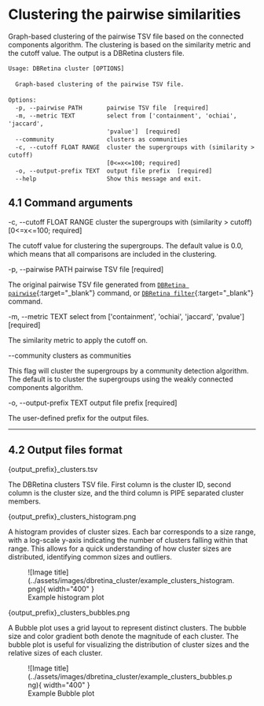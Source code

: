 # Clustering the pairwise similarities

Graph-based clustering of the pairwise TSV file based on the connected components algorithm. The clustering is based on the similarity metric and the cutoff value. The output is a DBRetina clusters file.

```
Usage: DBRetina cluster [OPTIONS]

  Graph-based clustering of the pairwise TSV file.

Options:
  -p, --pairwise PATH       pairwise TSV file  [required]
  -m, --metric TEXT         select from ['containment', 'ochiai', 'jaccard',
                            'pvalue']  [required]
  --community               clusters as communities
  -c, --cutoff FLOAT RANGE  cluster the supergroups with (similarity > cutoff)
                            [0<=x<=100; required]
  -o, --output-prefix TEXT  output file prefix  [required]
  --help                    Show this message and exit.
```


## 4.1 Command arguments

<span class="cmd"> -c, --cutoff FLOAT RANGE  cluster the supergroups with (similarity > cutoff) [0<=x<=100; required] </span>

The cutoff value for clustering the supergroups. The default value is 0.0, which means that all comparisons are included in the clustering.

<span class="cmd"> -p, --pairwise PATH       pairwise TSV file  [required] </span>

The original pairwise TSV file generated from [`DBRetina pairwise`](dbretina_pairwise.md){:target="_blank"} command, or [`DBRetina filter`](dbretina_filter.md){:target="_blank"} command.

<span class="cmd"> -m, --metric TEXT         select from ['containment', 'ochiai', 'jaccard', 'pvalue']  [required] </span>

The similarity metric to apply the cutoff on.

<span class="cmd"> --community               clusters as communities </span>

<!-- TODO: Explain properly -->
This flag will cluster the supergroups by a community detection algorithm. The default is to cluster the supergroups using the weakly connected components algorithm.

<span class="cmd"> -o, --output-prefix TEXT  output file prefix  [required] </span>

The user-defined prefix for the output files.

<hr class="fancy-hr">

## 4.2 Output files format

<span class="cmd"> {output_prefix}_clusters.tsv </span>

The DBRetina clusters TSV file. First column is the cluster ID, second column is the cluster size, and the third column is PIPE separated cluster members.

<span class="cmd"> {output_prefix}_clusters_histogram.png </span>

A histogram provides of cluster sizes. Each bar corresponds to a size range, with a log-scale y-axis indicating the number of clusters falling within that range. This allows for a quick understanding of how cluster sizes are distributed, identifying common sizes and outliers.

<figure markdown>
  ![Image title](../assets/images/dbretina_cluster/example_clusters_histogram.png){ width="400" }
  <figcaption>Example histogram plot</figcaption>
</figure>



<span class="cmd"> {output_prefix}_clusters_bubbles.png </span>

A Bubble plot uses a grid layout to represent distinct clusters. The bubble size and color gradient both denote the magnitude of each cluster. The bubble plot is useful for visualizing the distribution of cluster sizes and the relative sizes of each cluster.


<figure markdown>
  ![Image title](../assets/images/dbretina_cluster/example_clusters_bubbles.png){ width="400" }
  <figcaption>Example Bubble plot</figcaption>
</figure>